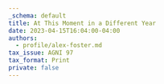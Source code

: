 ```yaml
---
_schema: default
title: At This Moment in a Different Year
date: 2023-04-15T16:04:00-04:00
authors:
  - profile/alex-foster.md
tax_issue: AGNI 97
tax_format: Print
private: false
---
```

